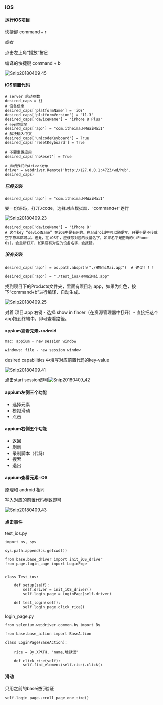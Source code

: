 ### iOS

#### 运行iOS项目

快捷键 command + r

或者

点击左上角“播放”按钮

编译的快捷键 command + b

![Snip20180409_45](移动端测试_image/Snip20180409_45.png)



#### iOS前置代码

```
# server 启动参数
desired_caps = {}
# 设备信息
desired_caps['platformName'] = 'iOS'
desired_caps['platformVersion'] = '11.3'
desired_caps['deviceName'] = 'iPhone 8 Plus'
# app的信息
desired_caps['app'] = "com.itheima.HMWaiMai1"
# 解决输入中文
desired_caps['unicodeKeyboard'] = True
desired_caps['resetKeyboard'] = True

# 不要重置应用
desired_caps['noReset'] = True

# 声明我们的driver对象
driver = webdriver.Remote('http://127.0.0.1:4723/wd/hub', desired_caps)
```

##### 已经安装

```
desired_caps['app'] = "com.itheima.HMWaiMai1"
```

要一份源码，打开Xcode，选择对应模拟器，“command+r”运行

![Snip20180409_23](移动端测试_image/Snip20180409_23.png)

```
desired_caps['deviceName'] = 'iPhone 8'
# 这个key “deviceName” 在iOS中是有用的。在android中可以随便写，只要不是不传或空字符串都可以。但是，在iOS中，应该写对应的设备名字，如果名字是正确的(iPhone 6s)，会重新打开，如果没有对应的设备名字，会报错。
```

##### 没有安装

```
desired_caps['app'] = os.path.abspath("./HMWaiMai.app")  # 建议！！！
```

```
desired_caps['app'] = "./test_ios/HMWaiMai.app"
```

找到项目下的Products文件夹，里面有项目名.app，如果为红色，按下“command+b”进行编译，自动生成。

![Snip20180409_25](移动端测试_image/Snip20180409_25.png)

对着 项目.app 右键 - 选择 show in finder（在资源管理器中打开）- 直接把这个app拖到终端中，即可查看路径。

#### appium查看元素-android

```
mac: appium - new session window 

windows: file - new session window 
```

desired capabilities 中填写对应前置代码的key-value

![Snip20180409_41](移动端测试_image/Snip20180409_41.png)

点击start session即可![Snip20180409_42](移动端测试_image/Snip20180409_42.png)

#### appium左侧三个功能

- 选择元素
- 模拟滑动
- 点击

#### appium右侧五个功能

- 返回
- 刷新
- 录制脚本（代码）
- 搜索
- 退出

#### appium查看元素-iOS

原理和 android 相同

写入对应的前置代码参数即可

![Snip20180409_43](移动端测试_image/Snip20180409_43.png)

#### 点击事件

test_ios.py

```
import os, sys

sys.path.append(os.getcwd())

from base.base_driver import init_iOS_driver
from page.login_page import LoginPage


class Test_ios:

    def setup(self):
        self.driver = init_iOS_driver()
        self.login_page = LoginPage(self.driver)

    def test_login(self):
        self.login_page.click_rice()

```

login_page.py

```
from selenium.webdriver.common.by import By

from base.base_action import BaseAction

class LoginPage(BaseAction):

    rice = By.XPATH, "name,地狱饭"

    def click_rice(self):
        self.find_element(self.rice).click()
```

#### 滑动

只用之前的base进行验证

```
self.login_page.scroll_page_one_time()
```

### 